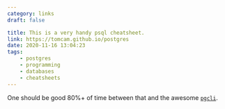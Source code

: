 ```yaml
---
category: links
draft: false

title: This is a very handy psql cheatsheet.
link: https://tomcam.github.io/postgres
date: 2020-11-16 13:04:23
tags:
    - postgres
    - programming
    - databases
    - cheatsheets
---
```


One should be good 80%+ of time between that and the awesome [`pgcli`](https://www.pgcli.com/).

